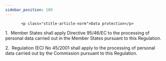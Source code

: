 ```yaml
---
sidebar_position: 109
---
```

           <p class="stitle-article-norm">Data protection</p>
   <p class="norm">1.&nbsp;&nbsp;Member&nbsp;States shall apply 
Directive&nbsp;95/46/EC to the processing of personal data carried out 
in the Member&nbsp;States pursuant to this Regulation.</p>
   <p class="norm">2.&nbsp;&nbsp;Regulation&nbsp;(EC)&nbsp;No&nbsp;45/2001
 shall apply to the processing of personal data carried out by the 
Commission pursuant to this Regulation.</p>